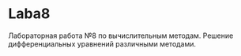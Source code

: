 # Laba8
Лабораторная работа №8 по вычислительным методам.
Решение дифференциальных уравнений различными методами.
